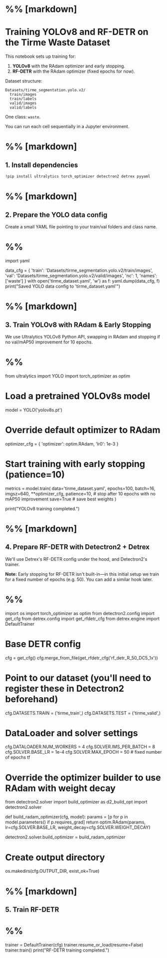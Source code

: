 # %% [markdown]
# Training YOLOv8 and RF-DETR on the Tirme Waste Dataset

This notebook sets up training for:
1. **YOLOv8** with the RAdam optimizer and early stopping.
2. **RF-DETR** with the RAdam optimizer (fixed epochs for now).

Dataset structure:
```
Datasets/tirme_segmentation.yolo.v2/
  train/images
  train/labels
  valid/images
  valid/labels
```
One class: `waste`.

You can run each cell sequentially in a Jupyter environment.

# %% [markdown]
## 1. Install dependencies

```bash
!pip install ultralytics torch_optimizer detectron2 detrex pyyaml
```  

# %% [markdown]
## 2. Prepare the YOLO data config

Create a small YAML file pointing to your train/val folders and class name.

# %%
import yaml

data_cfg = {
    'train': 'Datasets/tirme_segmentation.yolo.v2/train/images',
    'val':   'Datasets/tirme_segmentation.yolo.v2/valid/images',
    'nc':    1,
    'names': ['waste']
}
with open('tirme_dataset.yaml', 'w') as f:
    yaml.dump(data_cfg, f)
print("Saved YOLO data config to 'tirme_dataset.yaml'")

# %% [markdown]
## 3. Train YOLOv8 with RAdam & Early Stopping

We use Ultralytics YOLOv8 Python API, swapping in RAdam and stopping if no val/mAP50 improvement for 10 epochs.

# %%
from ultralytics import YOLO
import torch_optimizer as optim

# Load a pretrained YOLOv8s model
model = YOLO('yolov8s.pt')

# Override default optimizer to RAdam
optimizer_cfg = {
    'optimizer': optim.RAdam,
    'lr0': 1e-3
}

# Start training with early stopping (patience=10)
metrics = model.train(
    data='tirme_dataset.yaml',
    epochs=100,
    batch=16,
    imgsz=640,
    **optimizer_cfg,
    patience=10,           # stop after 10 epochs with no mAP50 improvement
    save=True              # save best weights
)

print("YOLOv8 training completed.")

# %% [markdown]
## 4. Prepare RF-DETR with Detectron2 + Detrex

We'll use Detrex's RF-DETR config under the hood, and Detectron2's trainer.

**Note:** Early stopping for RF-DETR isn't built-in—in this initial setup we train for a fixed number of epochs (e.g. 50). You can add a similar hook later.

# %%
import os
import torch_optimizer as optim
from detectron2.config import get_cfg
from detrex.config import get_rfdetr_cfg
from detrex.engine import DefaultTrainer

# Base DETR config
cfg = get_cfg()
cfg.merge_from_file(get_rfdetr_cfg('rf_detr_R_50_DC5_1x'))

# Point to our dataset (you'll need to register these in Detectron2 beforehand)
cfg.DATASETS.TRAIN = ('tirme_train',)
cfg.DATASETS.TEST = ('tirme_valid',)

# DataLoader and solver settings
cfg.DATALOADER.NUM_WORKERS = 4
cfg.SOLVER.IMS_PER_BATCH = 8
cfg.SOLVER.BASE_LR = 1e-4
cfg.SOLVER.MAX_EPOCH = 50       # fixed number of epochs
tf

# Override the optimizer builder to use RAdam with weight decay
from detectron2.solver import build_optimizer as d2_build_opt
import detectron2.solver

def build_radam_optimizer(cfg, model):
    params = [p for p in model.parameters() if p.requires_grad]
    return optim.RAdam(params, lr=cfg.SOLVER.BASE_LR, weight_decay=cfg.SOLVER.WEIGHT_DECAY)

detectron2.solver.build_optimizer = build_radam_optimizer

# Create output directory
os.makedirs(cfg.OUTPUT_DIR, exist_ok=True)

# %% [markdown]
## 5. Train RF-DETR

# %%
trainer = DefaultTrainer(cfg)
trainer.resume_or_load(resume=False)
trainer.train()
print("RF-DETR training completed.")
